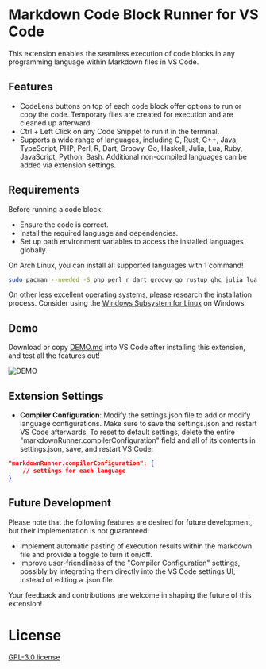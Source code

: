 # Markdown Code Block Runner for VS Code

This extension enables the seamless execution of code blocks in any programming language within Markdown files in VS Code.

## Features

- CodeLens buttons on top of each code block offer options to run or copy the code. Temporary files are created for execution and are cleaned up afterward.
- Ctrl + Left Click on any Code Snippet to run it in the terminal.
- Supports a wide range of languages, including C, Rust, C++, Java, TypeScript, PHP, Perl, R, Dart, Groovy, Go, Haskell, Julia, Lua, Ruby, JavaScript, Python, Bash. Additional non-compiled languages can be added via extension settings.

## Requirements

Before running a code block:

- Ensure the code is correct.
- Install the required language and dependencies.
- Set up path environment variables to access the installed languages globally.

On Arch Linux, you can install all supported languages with 1 command!

```bash
sudo pacman --needed -S php perl r dart groovy go rustup ghc julia lua ruby nodejs npm python bash
```

On other less excellent operating systems, please research the installation process. Consider using the [Windows Subsystem for Linux](https://learn.microsoft.com/en-us/windows/wsl/install) on Windows.

## Demo

Download or copy [DEMO.md](DEMO.md) into VS Code after installing this extension, and test all the features out!

<p><img src="https://github.com/renathossain/vscode-markdown-runner/raw/master/DEMO.gif" alt="DEMO">

## Extension Settings

- **Compiler Configuration**: Modify the settings.json file to add or modify language configurations. Make sure to save the settings.json and restart VS Code afterwards. To reset to default settings, delete the entire "markdownRunner.compilerConfiguration" field and all of its contents in settings.json, save, and restart VS Code:

```json
"markdownRunner.compilerConfiguration": {
    // settings for each language
}
```

## Future Development

Please note that the following features are desired for future development, but their implementation is not guaranteed:

- Implement automatic pasting of execution results within the markdown file and provide a toggle to turn it on/off.
- Improve user-friendliness of the "Compiler Configuration" settings, possibly by integrating them directly into the VS Code settings UI, instead of editing a .json file.

Your feedback and contributions are welcome in shaping the future of this extension!

# License

[GPL-3.0 license](LICENSE)
